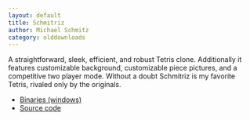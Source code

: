 ```yaml
---
layout: default
title: Schmitriz
author: Michael Schmitz
category: olddownloads
---
```


A straightforward, sleek, efficient, and robust Tetris clone. Additionally it
features customizable background, customizable piece pictures, and a
competitive two player mode. Without a doubt Schmitriz is my favorite Tetris,
rivaled only by the originals.

* [Binaries (windows)](https://github.com/schmmd/schmitriz/releases/download/v1.0.6/schmitriz106.exe)
* [Source code](https://github.com/schmmd/schmitriz)
